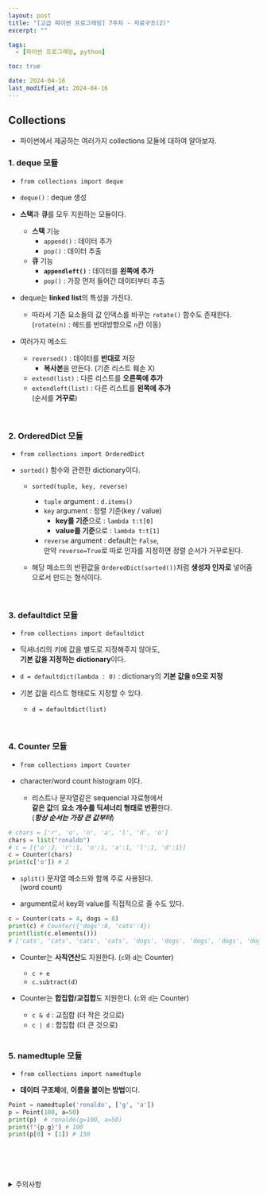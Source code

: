 ```yaml
---
layout: post
title: "[고급 파이썬 프로그래밍] 7주차 - 자료구조(2)"
excerpt: ""

tags:
  - [파이썬 프로그래밍, python]

toc: true

date: 2024-04-16
last_modified_at: 2024-04-16
---
```

## Collections
- 파이썬에서 제공하는 여러가지 collections 모듈에 대하여 알아보자.

### 1. deque 모듈
- `from collections import deque`

- `deque()` : deque 생성
- **스택**과 **큐**를 모두 지원하는 모듈이다.  
  - **스택** 기능
    - `append()` : 데이터 추가
    - `pop()` : 데이터 추출
  - **큐** 기능
    - **`appendleft()`** : 데이터를 **왼쪽에 추가**
    - `pop()` : 가장 먼저 들어간 데이터부터 추출

- deque는 **linked list**의 특성을 가진다.  
  - 따라서 기존 요소들의 값 인덱스를 바꾸는 `rotate()` 함수도 존재한다.  
  (`rotate(n)` : 헤드를 반대방향으로 `n`칸 이동)

- 여러가지 메소드
  - `reversed()` : 데이터를 **반대로** 저장
    - **복사본**을 만든다. (기존 리스트 훼손 X)
  - `extend(list)` : 다른 리스트를 **오른쪽에 추가**
  - `extendleft(list)` : 다른 리스트를 **왼쪽에 추가**  
  (순서를 **거꾸로**)  

<br>

### 2. OrderedDict 모듈
- `from collections import OrderedDict`

- `sorted()` 함수와 관련한 dictionary이다.
  - `sorted(tuple, key, reverse)`
    - `tuple` argument : `d.items()`
    - `key` argument : 정렬 기준(key / value)
      - **key를 기준**으로 : `lambda t:t[0]`
      - **value를 기준**으로 : `lambda t:t[1]`
    - `reverse` argument : default는 `False`,  
    만약 `reverse=True`로 따로 인자를 지정하면 정렬 순서가 거꾸로된다.  

  - 해당 메소드의 반환값을 `OrderedDict(sorted())`처럼 **생성자 인자로** 넣어줌으로서 만드는 형식이다.  

    <br>

### 3. defaultdict 모듈
- `from collections import defaultdict`

- 딕셔너리의 키에 값을 별도로 지정해주지 않아도,  
**기본 값을 지정하는 dictionary**이다.  

- `d = defaultdict(lambda : 0)` : dictionary의 **기본 값을 `0`으로 지정**

- 기본 값을 리스트 형태로도 지정할 수 있다.  
  - `d = defaultdict(list)`

<br>

### 4. Counter 모듈
- `from collections import Counter`

- character/word count histogram 이다.  
  - 리스트나 문자열같은 sequencial 자료형에서  
  **같은 값**의 **요소 개수를 딕셔너리 형태로 반환**한다.  
  (***항상 순서는 가장 큰 값부터***)

```python
# chars = ['r', 'o', 'n', 'a', 'l', 'd', 'o']
chars = list("ronaldo")
# c = [{'o':2, 'r':1, 'n':1, 'a':1, 'l':1, 'd':1}]
c = Counter(chars)
print(c['o']) # 2
```

- `split()` 문자열 메소드와 함께 주로 사용된다.  
(word count)

- argument로서 key와 value를 직접적으로 줄 수도 있다.  

```python
c = Counter(cats = 4, dogs = 8)
print(c) # Counter({'dogs':8, 'cats':4})
print(list(c.elements()))
# ['cats', 'cats', 'cats', 'cats', 'dogs', 'dogs', 'dogs', 'dogs', 'dogs', 'dogs', 'dogs', 'dogs']
```

- Counter는 **사칙연산**도 지원한다. (`c`와 `d`는 Counter)
  - `c + e`  
  - `c.subtract(d)`

- Counter는 **합집합/교집합**도 지원한다. (`c`와 `d`는 Counter)
  - `c & d` : 교집합 (더 작은 것으로)
  - `c | d` : 합집합 (더 큰 것으로)  

  <br>

### 5. namedtuple 모듈
- `from collections import namedtuple`

- **데이터 구조체**에, **이름을 붙이는 방법**이다.  

```python
Point = namedtuple('ronaldo', ['g', 'a'])
p = Point(100, a=50)
print(p)  # ronaldo(g=100, a=50)
print(f"{p.g}") # 100
print(p[0] + [1]) # 150
```

<br>
<br>
<br>
<br>
<details>
<summary>주의사항</summary>
<div markdown="1">

이 포스팅은 강원대학교 최미정 교수님의 고급파이썬프로그래밍 수업을 들으며 내용을 정리 한 것입니다.  
수업 내용에 대한 저작권은 교수님께 있으니,  
다른 곳으로의 무분별한 내용 복사를 자제해 주세요.

</div>
</details> 